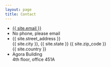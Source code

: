 ```yaml
---
layout: page
title: Contact
---
```


<ul class="contact">
  <li class="fa-at"><a href="#">{{ site.email }}</a></li>
  <li class="fa-phone">No phone, please email</li>
  <li class="fa-envelope-o">{{ site.street_address }}<br />
            {{ site.city }}, {{ site.state }} {{ site.zip_code }}<br />
            {{ site.country }}</li>
  <li class="fa-home">Agora Building<br/>4th floor, office 451A</li>
</ul>


